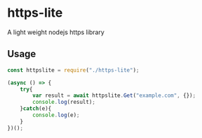 # https-lite

 A light weight nodejs https library

## Usage

```javascript
const httpslite = require("./https-lite");

(async () => {
    try{
        var result = await httpslite.Get("example.com", {});
        console.log(result);
    }catch(e){
        console.log(e);
    }
})();
```
